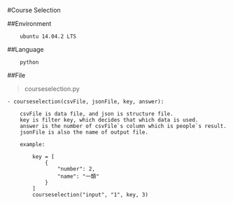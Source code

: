 #Course Selection

##Environment

```
	ubuntu 14.04.2 LTS
```

##Language

```
	python
```

##File

> courseselection.py

```
- courseselection(csvFile, jsonFile, key, answer):

	csvFile is data file, and json is structure file.
	key is filter key, which decides that which data is used.
	answer is the number of csvFile`s column which is people`s result.
	jsonFile is also the name of output file.

	example:

		key = [
			{
				"number": 2,
				"name": "一類"
			}
	  	]
		courseselection("input", "1", key, 3)
```

